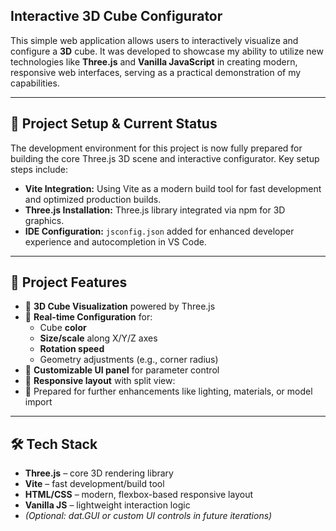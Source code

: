 ## Interactive 3D Cube Configurator

This simple web application allows users to interactively visualize and configure a **3D** cube. It was developed to showcase my ability to utilize new technologies like **Three.js** and **Vanilla JavaScript** in creating modern, responsive web interfaces, serving as a practical demonstration of my capabilities.

---

## 🚀 Project Setup & Current Status

The development environment for this project is now fully prepared for building the core Three.js 3D scene and interactive configurator. Key setup steps include:

* **Vite Integration:** Using Vite as a modern build tool for fast development and optimized production builds.
* **Three.js Installation:** Three.js library integrated via npm for 3D graphics.
* **IDE Configuration:** `jsconfig.json` added for enhanced developer experience and autocompletion in VS Code.

---

## 🚀 Project Features

- 🧱 **3D Cube Visualization** powered by Three.js
- 🎨 **Real-time Configuration** for:
  - Cube **color**
  - **Size/scale** along X/Y/Z axes
  - **Rotation speed**
  - Geometry adjustments (e.g., corner radius)
- 🧰 **Customizable UI panel** for parameter control
- 📱 **Responsive layout** with split view:
- 🧪 Prepared for further enhancements like lighting, materials, or model import

---

## 🛠️ Tech Stack

- **Three.js** – core 3D rendering library
- **Vite** – fast development/build tool
- **HTML/CSS** – modern, flexbox-based responsive layout
- **Vanilla JS** – lightweight interaction logic
- *(Optional: dat.GUI or custom UI controls in future iterations)*

